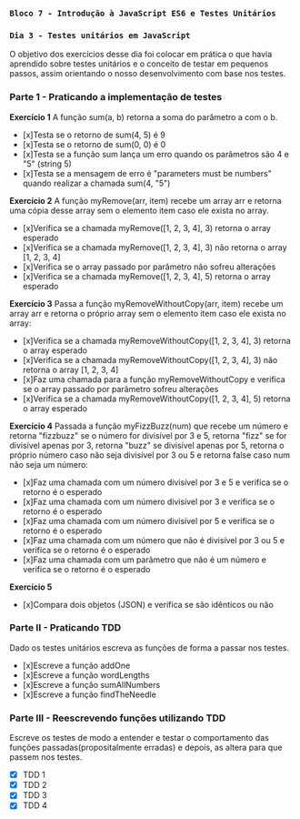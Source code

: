 ### `Bloco 7 - Introdução à JavaScript ES6 e Testes Unitários`
### `Dia 3 - Testes unitários em JavaScript`

O objetivo dos exercícios desse dia foi colocar em prática o que havia aprendido sobre testes unitários e o conceito de testar em pequenos passos, assim orientando o nosso desenvolvimento com base nos testes.

### Parte 1 - Praticando a implementação de testes
**Exercício 1**
A função sum(a, b) retorna a soma do parâmetro a com o b.
- [x]Testa se o retorno de sum(4, 5) é 9
- [x]Testa se o retorno de sum(0, 0) é 0
- [x]Testa se a função sum lança um erro quando os parâmetros são 4 e "5" (string 5)
- [x]Testa se a mensagem de erro é "parameters must be numbers" quando realizar a chamada sum(4, "5")

**Exercício 2**
A função myRemove(arr, item) recebe um array arr e retorna uma cópia desse array sem o elemento item caso ele exista no array.
- [x]Verifica se a chamada myRemove([1, 2, 3, 4], 3) retorna o array esperado
- [x]Verifica se a chamada myRemove([1, 2, 3, 4], 3) não retorna o array [1, 2, 3, 4]
- [x]Verifica se o array passado por parâmetro não sofreu alterações
- [x]Verifica se a chamada myRemove([1, 2, 3, 4], 5) retorna o array esperado

**Exercício 3**
Passa a função myRemoveWithoutCopy(arr, item) recebe um array arr e retorna o próprio array sem o elemento item caso ele exista no array:
- [x]Verifica se a chamada myRemoveWithoutCopy([1, 2, 3, 4], 3) retorna o array esperado
- [x]Verifica se a chamada myRemoveWithoutCopy([1, 2, 3, 4], 3) não retorna o array [1, 2, 3, 4]
- [x]Faz uma chamada para a função myRemoveWithoutCopy e verifica se o array passado por parâmetro sofreu alterações
- [x]Verifica se a chamada myRemoveWithoutCopy([1, 2, 3, 4], 5) retorna o array esperado

**Exercício 4**
Passada a função myFizzBuzz(num) que recebe um número e retorna "fizzbuzz" se o número for divisível por 3 e 5, retorna "fizz" se for divisível apenas por 3, retorna "buzz" se divisível apenas por 5, retorna o próprio número caso não seja divisível por 3 ou 5 e retorna false caso num não seja um número:

- [x]Faz uma chamada com um número divisível por 3 e 5 e verifica se o retorno é o esperado
- [x]Faz uma chamada com um número divisível por 3 e verifica se o retorno é o esperado
- [x]Faz uma chamada com um número divisível por 5 e verifica se o retorno é o esperado
- [x]Faz uma chamada com um número que não é divisível por 3 ou 5 e verifica se o retorno é o esperado
- [x]Faz uma chamada com um parâmetro que não é um número e verifica se o retorno é o esperado

**Exercício 5**
- [x]Compara dois objetos (JSON) e verifica se são idênticos ou não

### Parte II - Praticando TDD
Dado os testes unitários escreva as funções de forma a passar nos testes.
- [x]Escreve a função addOne
- [x]Escreve a função wordLengths
- [x]Escreve a função sumAllNumbers
- [x]Escreve a função findTheNeedle
  
### Parte III - Reescrevendo funções utilizando TDD
Escreve os testes de modo a entender e testar o comportamento das funções passadas(propositalmente erradas) e depois, as altera para que passem nos testes.
- [x] TDD 1
- [x] TDD 2
- [x] TDD 3
- [x] TDD 4
